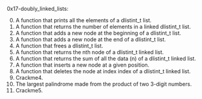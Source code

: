 0x17-doubly_linked_lists:

0. A function that prints all the elements of a dlistint_t list.
1. A function that returns the number of elements in a linked dlistint_t list.
2. A function that adds a new node at the beginning of a dlistint_t list.
3. A function that adds a new node at the end of a dlistint_t list.
4. A function that frees a dlistint_t list.
5. A function that returns the nth node of a dlistint_t linked list.
6. A function that returns the sum of all the data (n) of a dlistint_t linked list.
7. A function that inserts a new node at a given position.
8. A function that deletes the node at index index of a dlistint_t linked list.
9. Crackme4.
10. The largest palindrome made from the product of two 3-digit numbers.
11. Crackme5.
